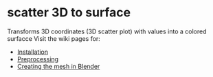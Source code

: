 # scatter 3D to surface

Transforms 3D coordinates (3D scatter plot) with values into a colored surfacce
Visit the wiki pages for:
* [Installation](https://github.com/pelednoam/scatter_3d_to_surface/wiki/Installations)
* [Preprocessing](https://github.com/pelednoam/scatter_3d_to_surface/wiki/Preprocessing)
* [Creating the mesh in Blender](https://github.com/pelednoam/scatter_3d_to_surface/wiki/Creating-the-mesh-in-Blender)
